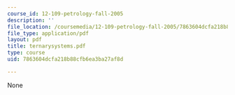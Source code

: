 ```yaml
---
course_id: 12-109-petrology-fall-2005
description: ''
file_location: /coursemedia/12-109-petrology-fall-2005/7863604dcfa218b88cfb6ea3ba27af8d_ternarysystems.pdf
file_type: application/pdf
layout: pdf
title: ternarysystems.pdf
type: course
uid: 7863604dcfa218b88cfb6ea3ba27af8d

---
```

None